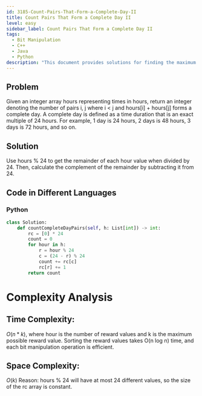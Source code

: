 ```yaml
---
id: 3185-Count-Pairs-That-Form-a-Complete-Day-II
title: Count Pairs That Form a Complete Day II
level: easy
sidebar_label: Count Pairs That Form a Complete Day II
tags:
  - Bit Manipulation
  - C++
  - Java
  - Python
description: "This document provides solutions for finding the maximum total reward using dynamic programming and bit manipulation, implemented in C++, Java, and Python."
---
```


## Problem

Given an integer array hours representing times in hours, return an integer denoting the number of pairs i, j where i < j and hours[i] + hours[j] forms a complete day.
A complete day is defined as a time duration that is an exact multiple of 24 hours.
For example, 1 day is 24 hours, 2 days is 48 hours, 3 days is 72 hours, and so on.

## Solution

Use hours % 24 to get the remainder of each hour value when divided by 24. Then, calculate the complement of the remainder by subtracting it from 24.

## Code in Different Languages

### Python

```python
class Solution:
    def countCompleteDayPairs(self, h: List[int]) -> int:
        rc = [0] * 24
        count = 0
        for hour in h:
            r = hour % 24
            c = (24 - r) % 24
            count += rc[c]
            rc[r] += 1
        return count
```

# Complexity Analysis

## Time Complexity:

$O(n * k)$, where hour is the number of reward values and k is the maximum possible reward value. Sorting the reward values takes O(n log n) time, and each bit manipulation operation is efficient.

## Space Complexity:

$O(k)$
Reason: hours % 24 will have at most 24 different values, so the size of the rc array is constant.
